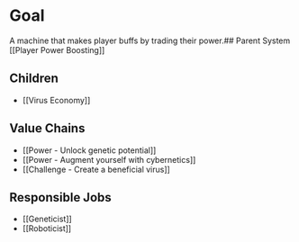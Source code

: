 # Goal
A machine that makes player buffs by trading their power.## Parent System
[[Player Power Boosting]]
## Children
- [[Virus Economy]]
## Value Chains
- [[Power - Unlock genetic potential]]
- [[Power - Augment yourself with cybernetics]]
- [[Challenge - Create a beneficial virus]]
## Responsible Jobs
- [[Geneticist]]
- [[Roboticist]]

